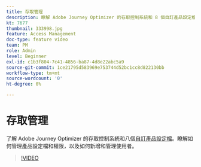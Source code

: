 ```yaml
---
title: 存取管理
description: 瞭解 Adobe Journey Optimizer 的存取控制系統和 8 個自訂產品設定檔。 瞭解如何管理產品設定檔和權限，以及如何新增和管理使用者。
kt: 7677
thumbnail: 333998.jpg
feature: Access Management
doc-type: feature video
team: PM
role: Admin
level: Beginner
exl-id: c1b3f804-7c41-4856-ba87-4d8e22abc5a9
source-git-commit: 1ce21795d583969e753744d52bc1cc8d822130bb
workflow-type: tm+mt
source-wordcount: '0'
ht-degree: 0%

---
```


# 存取管理

了解 Adobe Journey Optimizer 的存取控制系統和八個[自訂產品設定檔](https://experienceleague.adobe.com/docs/journey-optimizer/using/administration/ootb-product-profiles.html?lang=zh-Hant)。瞭解如何管理產品設定檔和權限，以及如何新增和管理使用者。

>[!VIDEO](https://video.tv.adobe.com/v/333998?quality=12)
